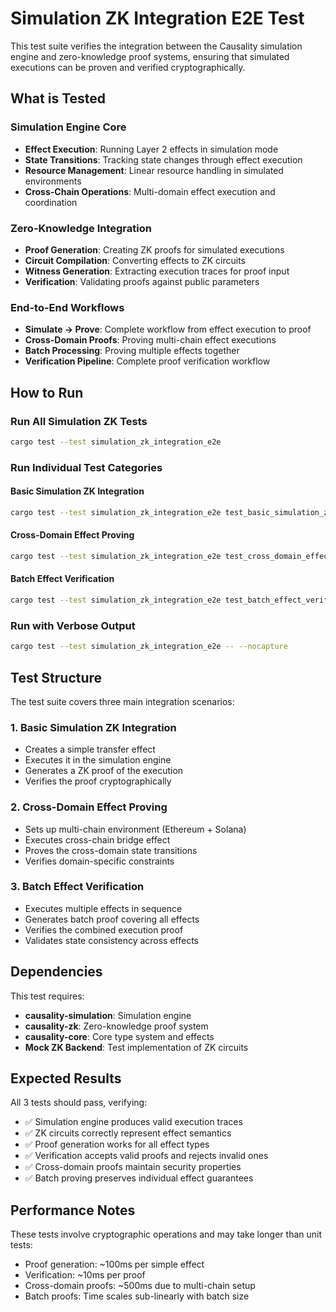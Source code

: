 # Simulation ZK Integration E2E Test

This test suite verifies the integration between the Causality simulation engine and zero-knowledge proof systems, ensuring that simulated executions can be proven and verified cryptographically.

## What is Tested

### Simulation Engine Core
- **Effect Execution**: Running Layer 2 effects in simulation mode
- **State Transitions**: Tracking state changes through effect execution
- **Resource Management**: Linear resource handling in simulated environments
- **Cross-Chain Operations**: Multi-domain effect execution and coordination

### Zero-Knowledge Integration  
- **Proof Generation**: Creating ZK proofs for simulated executions
- **Circuit Compilation**: Converting effects to ZK circuits
- **Witness Generation**: Extracting execution traces for proof input
- **Verification**: Validating proofs against public parameters

### End-to-End Workflows
- **Simulate → Prove**: Complete workflow from effect execution to proof
- **Cross-Domain Proofs**: Proving multi-chain effect executions
- **Batch Processing**: Proving multiple effects together
- **Verification Pipeline**: Complete proof verification workflow

## How to Run

### Run All Simulation ZK Tests
```bash
cargo test --test simulation_zk_integration_e2e
```

### Run Individual Test Categories

#### Basic Simulation ZK Integration
```bash
cargo test --test simulation_zk_integration_e2e test_basic_simulation_zk_integration
```

#### Cross-Domain Effect Proving
```bash
cargo test --test simulation_zk_integration_e2e test_cross_domain_effect_proving
```

#### Batch Effect Verification
```bash
cargo test --test simulation_zk_integration_e2e test_batch_effect_verification
```

### Run with Verbose Output
```bash
cargo test --test simulation_zk_integration_e2e -- --nocapture
```

## Test Structure

The test suite covers three main integration scenarios:

### 1. Basic Simulation ZK Integration
- Creates a simple transfer effect
- Executes it in the simulation engine
- Generates a ZK proof of the execution
- Verifies the proof cryptographically

### 2. Cross-Domain Effect Proving
- Sets up multi-chain environment (Ethereum + Solana)
- Executes cross-chain bridge effect
- Proves the cross-domain state transitions
- Verifies domain-specific constraints

### 3. Batch Effect Verification
- Executes multiple effects in sequence
- Generates batch proof covering all effects
- Verifies the combined execution proof
- Validates state consistency across effects

## Dependencies

This test requires:
- **causality-simulation**: Simulation engine
- **causality-zk**: Zero-knowledge proof system
- **causality-core**: Core type system and effects
- **Mock ZK Backend**: Test implementation of ZK circuits

## Expected Results

All 3 tests should pass, verifying:
- ✅ Simulation engine produces valid execution traces
- ✅ ZK circuits correctly represent effect semantics
- ✅ Proof generation works for all effect types
- ✅ Verification accepts valid proofs and rejects invalid ones
- ✅ Cross-domain proofs maintain security properties
- ✅ Batch proving preserves individual effect guarantees

## Performance Notes

These tests involve cryptographic operations and may take longer than unit tests:
- Proof generation: ~100ms per simple effect
- Verification: ~10ms per proof
- Cross-domain proofs: ~500ms due to multi-chain setup
- Batch proofs: Time scales sub-linearly with batch size 